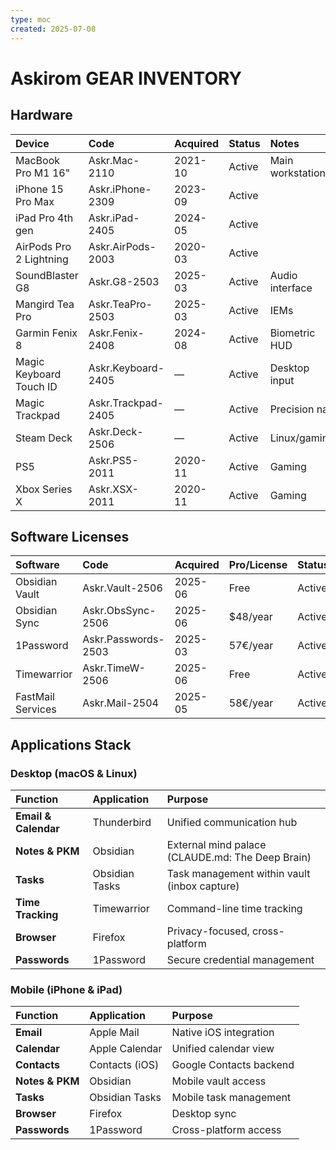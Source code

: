 ```yaml
---
type: moc
created: 2025-07-08
---
```


# Askirom GEAR INVENTORY

## Hardware
| Device                  | Code               | Acquired | Status | Notes            |
| :---------------------- | :----------------- | :------- | :----- | :--------------- |
| MacBook Pro M1 16"      | Askr.Mac-2110      | 2021-10  | Active | Main workstation |
| iPhone 15 Pro Max       | Askr.iPhone-2309   | 2023-09  | Active |                  |
| iPad Pro 4th gen        | Askr.iPad-2405     | 2024-05  | Active |                  |
| AirPods Pro 2 Lightning | Askr.AirPods-2003  | 2020-03  | Active |                  |
| SoundBlaster G8         | Askr.G8-2503       | 2025-03  | Active | Audio interface  |
| Mangird Tea Pro         | Askr.TeaPro-2503   | 2025-03  | Active | IEMs             |
| Garmin Fenix 8          | Askr.Fenix-2408    | 2024-08  | Active | Biometric HUD    |
| Magic Keyboard Touch ID | Askr.Keyboard-2405 | —        | Active | Desktop input    |
| Magic Trackpad          | Askr.Trackpad-2405 | —        | Active | Precision nav    |
| Steam Deck              | Askr.Deck-2506     | —        | Active | Linux/gaming     |
| PS5                     | Askr.PS5-2011      | 2020-11  | Active | Gaming           |
| Xbox Series X           | Askr.XSX-2011      | 2020-11  | Active | Gaming           |

## Software Licenses
| Software          | Code                | Acquired | Pro/License | Status | Renewal    |
| :---------------- | :------------------ | :------- | :---------- | :----- | :--------- |
| Obsidian Vault    | Askr.Vault-2506     | 2025-06  | Free        | Active | —          |
| Obsidian Sync     | Askr.ObsSync-2506   | 2025-06  | $48/year    | Active | 30.06.2025 |
| 1Password         | Askr.Passwords-2503 | 2025-03  | 57€/year    | Active | 22.04.2026 |
| Timewarrior       | Askr.TimeW-2506     | 2025-06  | Free        | Active | —          |
| FastMail Services | Askr.Mail-2504      | 2025-05  | 58€/year    | Active | 04.05.2028 |

## Applications Stack

### Desktop (macOS & Linux)
| Function | Application | Purpose |
|:---|:---|:---|
| **Email & Calendar** | Thunderbird | Unified communication hub |
| **Notes & PKM** | Obsidian | External mind palace (CLAUDE.md: The Deep Brain) |
| **Tasks** | Obsidian Tasks | Task management within vault (inbox capture) |
| **Time Tracking** | Timewarrior | Command-line time tracking |
| **Browser** | Firefox | Privacy-focused, cross-platform |
| **Passwords** | 1Password | Secure credential management |

### Mobile (iPhone & iPad)
| Function        | Application    | Purpose                 |
| :-------------- | :------------- | :---------------------- |
| **Email**       | Apple Mail     | Native iOS integration  |
| **Calendar**    | Apple Calendar | Unified calendar view   |
| **Contacts**    | Contacts (iOS) | Google Contacts backend |
| **Notes & PKM** | Obsidian       | Mobile vault access     |
| **Tasks**       | Obsidian Tasks | Mobile task management  |
| **Browser**     | Firefox        | Desktop sync            |
| **Passwords**   | 1Password      | Cross-platform access   |
